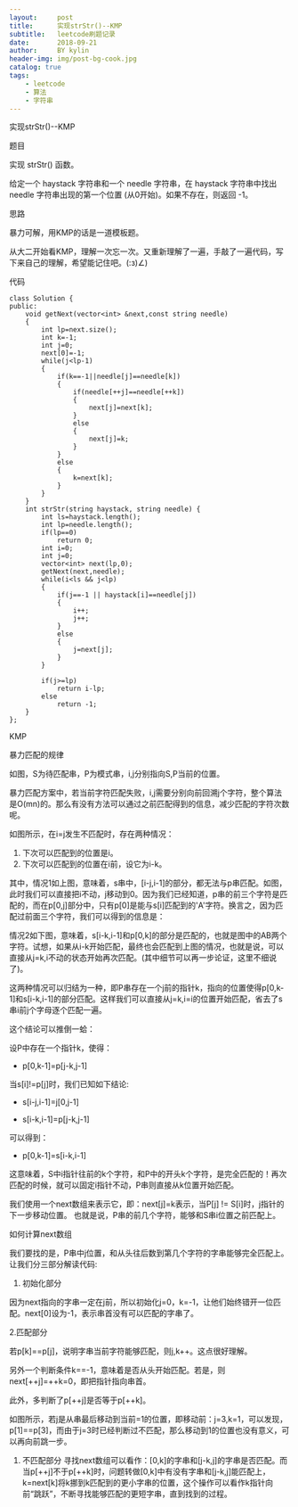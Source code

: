 ```yaml
---
layout:     post
title:      实现strStr()--KMP
subtitle:   leetcode刷题记录
date:       2018-09-21
author:     BY kylin
header-img: img/post-bg-cook.jpg
catalog: true
tags:
    - leetcode
    - 算法
    - 字符串
---
```

实现strStr()--KMP

题目

实现 strStr() 函数。

给定一个 haystack 字符串和一个 needle 字符串，在 haystack 字符串中找出 needle 字符串出现的第一个位置 (从0开始)。如果不存在，则返回  -1。



思路

暴力可解，用KMP的话是一道模板题。

从大二开始看KMP，理解一次忘一次。又重新理解了一遍，手敲了一遍代码，写下来自己的理解，希望能记住吧。(:з)∠)



代码

    class Solution {
    public:
        void getNext(vector<int> &next,const string needle)
        {
            int lp=next.size();
            int k=-1;
            int j=0;
            next[0]=-1;
            while(j<lp-1)
            {
                if(k==-1||needle[j]==needle[k])
                {
                    if(needle[++j]==needle[++k])
                    {
                        next[j]=next[k];
                    }
                    else
                    {
                        next[j]=k;
                    }
                }
                else
                {
                    k=next[k];
                }
            }
        }
        int strStr(string haystack, string needle) {
            int ls=haystack.length();
            int lp=needle.length();
            if(lp==0)
                return 0;
            int i=0;
            int j=0;
            vector<int> next(lp,0);
            getNext(next,needle);
            while(i<ls && j<lp)
            {
                if(j==-1 || haystack[i]==needle[j])
                {
                    i++;
                    j++;
                }
                else
                {
                    j=next[j];
                }
            }
            
            if(j>=lp)
                return i-lp;
            else
                return -1;
        }
    };



KMP

暴力匹配的规律



如图，S为待匹配串，P为模式串，i,j分别指向S,P当前的位置。

暴力匹配方案中，若当前字符匹配失败，i,j需要分别向前回溯j个字符，整个算法是O(mn)的。那么有没有方法可以通过之前匹配得到的信息，减少匹配的字符次数呢。

如图所示，在i=j发生不匹配时，存在两种情况：

1. 下次可以匹配到的位置是i。
2. 下次可以匹配到的位置在i前，设它为i-k。

 

 











其中，情况1如上图，意味着，s串中，[i-j,i-1]的部分，都无法与p串匹配。如图，此时我们可以直接把i不动，j移动到0。因为我们已经知道，p串的前三个字符是匹配的，而在p[0,j]部分中，只有p[0]是能与s[i]匹配到的'A'字符。换言之，因为匹配过前面三个字符，我们可以得到的信息是：



 





情况2如下图，意味着，s[i-k,i-1]和p[0,k]的部分是匹配的，也就是图中的AB两个字符。试想，如果从i-k开始匹配，最终也会匹配到上图的情况，也就是说，可以直接从j=k,i不动的状态开始再次匹配。(其中细节可以再一步论证，这里不细说了)。



这两种情况可以归结为一种，即P串存在一个j前的指针k，指向的位置使得p[0,k-1]和s[i-k,i-1]的部分匹配。这样我们可以直接从j=k,i=i的位置开始匹配，省去了s串i前j个字母逐个匹配一遍。



这个结论可以推倒一蛤：

设P中存在一个指针k，使得：

- p[0,k-1]=p[j-k,j-1]

当s[i]!=p[j]时，我们已知如下结论:

- s[i-j,i-1]=j[0,j-1]

- s[i-k,i-1]=p[j-k,j-1]

可以得到：

- p[0,k-1]=s[i-k,i-1]
  

这意味着，S中i指针往前的k个字符，和P中的开头k个字符，是完全匹配的！再次匹配的时候，就可以固定i指针不动，P串则直接从k位置开始匹配。

我们使用一个next数组来表示它，即：next[j]=k表示，当P[j] != S[i]时，j指针的下一步移动位置。 也就是说，P串的前几个字符，能够和S串i位置之前匹配上。



如何计算next数组 

我们要找的是，P串中j位置，和从头往后数到第几个字符的字串能够完全匹配上。让我们分三部分解读代码:

1. 初始化部分

因为next指向的字串一定在j前，所以初始化j=0，k=-1，让他们始终错开一位匹配。next[0]设为-1，表示串首没有可以匹配的字串了。

2.匹配部分

若p[k]==p[j]，说明字串当前字符能够匹配，则j,k++。这点很好理解。

另外一个判断条件k==-1，意味着是否从头开始匹配。若是，则next[++j]=++k=0，即把指针指向串首。

此外，多判断了p[++j]是否等于p[++k]。

 

如图所示，若j是从串最后移动到当前=1的位置，即移动前：j=3,k=1，可以发现，p[1]==p[3]，而由于j=3时已经判断过不匹配，那么移动到1的位置也没有意义，可以再向前跳一步。

1. 不匹配部分
   寻找next数组可以看作：[0,k]的字串和[j-k,j]的字串是否匹配。而当p[++j]不于p[++k]时，问题转做[0,k]中有没有字串和[j-k,j]能匹配上，k=next[k]将k挪到k匹配到的更小字串的位置，这个操作可以看作k指针向前“跳跃”，不断寻找能够匹配的更短字串，直到找到的过程。



 

 



